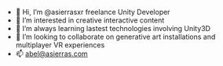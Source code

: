 - 👋 Hi, I’m @asierrasxr freelance Unity Developer
- 👀 I’m interested in creative interactive content
- 🌱 I’m always learning lastest technologies involving Unity3D
- 💞️ I’m looking to collaborate on generative art installations and multiplayer VR experiences
- 📫 abel@asierras.com

<!---
asierrasxr/asierrasxr is a ✨ special ✨ repository because its `README.md` (this file) appears on your GitHub profile.
You can click the Preview link to take a look at your changes.
--->
